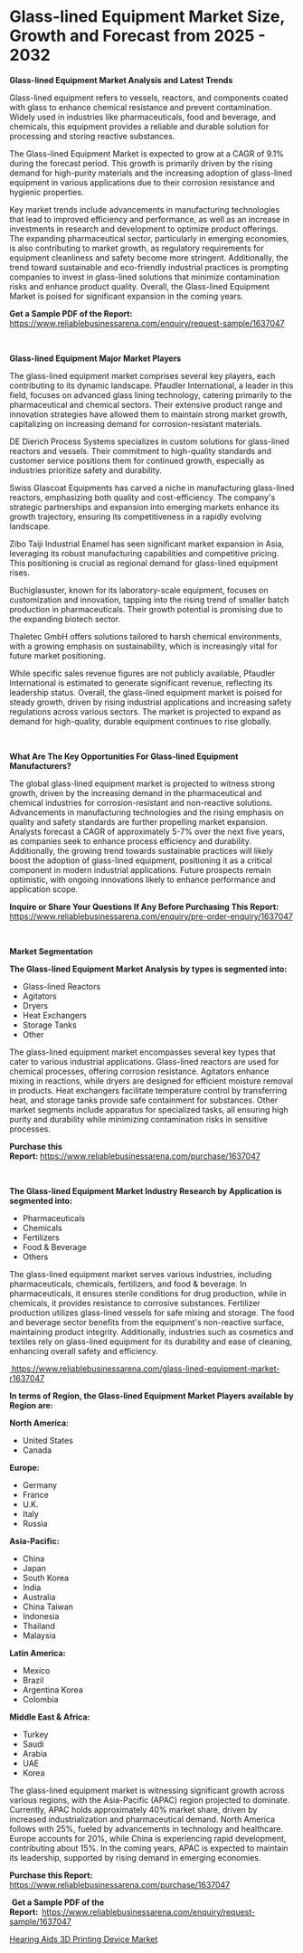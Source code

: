 <p><h1>Glass-lined Equipment Market Size, Growth and Forecast from 2025 - 2032</h1></p><p><strong>Glass-lined Equipment Market Analysis and Latest Trends</strong></p>
<p><p>Glass-lined equipment refers to vessels, reactors, and components coated with glass to enhance chemical resistance and prevent contamination. Widely used in industries like pharmaceuticals, food and beverage, and chemicals, this equipment provides a reliable and durable solution for processing and storing reactive substances.</p><p>The Glass-lined Equipment Market is expected to grow at a CAGR of 9.1% during the forecast period. This growth is primarily driven by the rising demand for high-purity materials and the increasing adoption of glass-lined equipment in various applications due to their corrosion resistance and hygienic properties. </p><p>Key market trends include advancements in manufacturing technologies that lead to improved efficiency and performance, as well as an increase in investments in research and development to optimize product offerings. The expanding pharmaceutical sector, particularly in emerging economies, is also contributing to market growth, as regulatory requirements for equipment cleanliness and safety become more stringent. Additionally, the trend toward sustainable and eco-friendly industrial practices is prompting companies to invest in glass-lined solutions that minimize contamination risks and enhance product quality. Overall, the Glass-lined Equipment Market is poised for significant expansion in the coming years.</p></p>
<p><strong>Get a Sample PDF of the Report:&nbsp;</strong> <a href="https://www.reliablebusinessarena.com/enquiry/request-sample/1637047?utm_campaign=2485&utm_medium=2&utm_source=Github&utm_content=ia&utm_term=23032025&utm_id=glass-lined-equipment">https://www.reliablebusinessarena.com/enquiry/request-sample/1637047</a></p>
<p>&nbsp;</p>
<p><strong>Glass-lined Equipment Major Market Players</strong></p>
<p><p>The glass-lined equipment market comprises several key players, each contributing to its dynamic landscape. Pfaudler International, a leader in this field, focuses on advanced glass lining technology, catering primarily to the pharmaceutical and chemical sectors. Their extensive product range and innovation strategies have allowed them to maintain strong market growth, capitalizing on increasing demand for corrosion-resistant materials.</p><p>DE Dierich Process Systems specializes in custom solutions for glass-lined reactors and vessels. Their commitment to high-quality standards and customer service positions them for continued growth, especially as industries prioritize safety and durability.</p><p>Swiss Glascoat Equipments has carved a niche in manufacturing glass-lined reactors, emphasizing both quality and cost-efficiency. The company's strategic partnerships and expansion into emerging markets enhance its growth trajectory, ensuring its competitiveness in a rapidly evolving landscape.</p><p>Zibo Taiji Industrial Enamel has seen significant market expansion in Asia, leveraging its robust manufacturing capabilities and competitive pricing. This positioning is crucial as regional demand for glass-lined equipment rises.</p><p>Buchiglasuster, known for its laboratory-scale equipment, focuses on customization and innovation, tapping into the rising trend of smaller batch production in pharmaceuticals. Their growth potential is promising due to the expanding biotech sector.</p><p>Thaletec GmbH offers solutions tailored to harsh chemical environments, with a growing emphasis on sustainability, which is increasingly vital for future market positioning.</p><p>While specific sales revenue figures are not publicly available, Pfaudler International is estimated to generate significant revenue, reflecting its leadership status. Overall, the glass-lined equipment market is poised for steady growth, driven by rising industrial applications and increasing safety regulations across various sectors. The market is projected to expand as demand for high-quality, durable equipment continues to rise globally.</p></p>
<p>&nbsp;</p>
<p><strong>What Are The Key Opportunities For Glass-lined Equipment Manufacturers?</strong></p>
<p><p>The global glass-lined equipment market is projected to witness strong growth, driven by the increasing demand in the pharmaceutical and chemical industries for corrosion-resistant and non-reactive solutions. Advancements in manufacturing technologies and the rising emphasis on quality and safety standards are further propelling market expansion. Analysts forecast a CAGR of approximately 5-7% over the next five years, as companies seek to enhance process efficiency and durability. Additionally, the growing trend towards sustainable practices will likely boost the adoption of glass-lined equipment, positioning it as a critical component in modern industrial applications. Future prospects remain optimistic, with ongoing innovations likely to enhance performance and application scope.</p></p>
<p><strong>Inquire or Share Your Questions If Any Before Purchasing This Report:</strong> <a href="https://www.reliablebusinessarena.com/enquiry/pre-order-enquiry/1637047?utm_campaign=2485&utm_medium=2&utm_source=Github&utm_content=ia&utm_term=23032025&utm_id=glass-lined-equipment">https://www.reliablebusinessarena.com/enquiry/pre-order-enquiry/1637047</a></p>
<p>&nbsp;</p>
<p><strong>Market Segmentation</strong></p>
<p><strong>The Glass-lined Equipment Market Analysis by types is segmented into:</strong></p>
<p><ul><li>Glass-lined Reactors</li><li>Agitators</li><li>Dryers</li><li>Heat Exchangers</li><li>Storage Tanks</li><li>Other</li></ul></p>
<p><p>The glass-lined equipment market encompasses several key types that cater to various industrial applications. Glass-lined reactors are used for chemical processes, offering corrosion resistance. Agitators enhance mixing in reactions, while dryers are designed for efficient moisture removal in products. Heat exchangers facilitate temperature control by transferring heat, and storage tanks provide safe containment for substances. Other market segments include apparatus for specialized tasks, all ensuring high purity and durability while minimizing contamination risks in sensitive processes.</p></p>
<p><strong>Purchase this Report:&nbsp;</strong><a href="https://www.reliablebusinessarena.com/purchase/1637047?utm_campaign=2485&utm_medium=2&utm_source=Github&utm_content=ia&utm_term=23032025&utm_id=glass-lined-equipment">https://www.reliablebusinessarena.com/purchase/1637047</a></p>
<p>&nbsp;</p>
<p><strong>The Glass-lined Equipment Market Industry Research by Application is segmented into:</strong></p>
<p><ul><li>Pharmaceuticals</li><li>Chemicals</li><li>Fertilizers</li><li>Food & Beverage</li><li>Others</li></ul></p>
<p><p>The glass-lined equipment market serves various industries, including pharmaceuticals, chemicals, fertilizers, and food & beverage. In pharmaceuticals, it ensures sterile conditions for drug production, while in chemicals, it provides resistance to corrosive substances. Fertilizer production utilizes glass-lined vessels for safe mixing and storage. The food and beverage sector benefits from the equipment's non-reactive surface, maintaining product integrity. Additionally, industries such as cosmetics and textiles rely on glass-lined equipment for its durability and ease of cleaning, enhancing overall safety and efficiency.</p></p>
<p><a href="https://www.reliablebusinessarena.com/glass-lined-equipment-market-r1637047?utm_campaign=2485&utm_medium=2&utm_source=Github&utm_content=ia&utm_term=23032025&utm_id=glass-lined-equipment">&nbsp;https://www.reliablebusinessarena.com/glass-lined-equipment-market-r1637047</a></p>
<p><strong>In terms of Region, the Glass-lined Equipment Market Players available by Region are:</strong></p>
<p>
    <p> <strong> North America: </strong>
        <ul>
            <li>United States</li>
            <li>Canada</li>
        </ul>
        </p> 
    <p> <strong> Europe: </strong>
        <ul>
            <li>Germany</li>
            <li>France</li>
            <li>U.K.</li>
            <li>Italy</li>
            <li>Russia</li>
        </ul>
        </p> 
    <p> <strong> Asia-Pacific: </strong>
        <ul>
            <li>China</li>
            <li>Japan</li>
            <li>South Korea</li>
            <li>India</li>
            <li>Australia</li>
            <li>China Taiwan</li>
            <li>Indonesia</li>
            <li>Thailand</li>
            <li>Malaysia</li>
        </ul>
        </p> 
    <p> <strong> Latin America: </strong>
        <ul>
            <li>Mexico</li>
            <li>Brazil</li>
            <li>Argentina Korea</li>
            <li>Colombia</li>
        </ul>
        </p> 
    <p> <strong> Middle East & Africa: </strong>
        <ul>
            <li>Turkey</li>
            <li>Saudi</li>
            <li>Arabia</li>
            <li>UAE</li>
            <li>Korea</li>
        </ul>
    </p>
    </p>
<p><p>The glass-lined equipment market is witnessing significant growth across various regions, with the Asia-Pacific (APAC) region projected to dominate. Currently, APAC holds approximately 40% market share, driven by increased industrialization and pharmaceutical demand. North America follows with 25%, fueled by advancements in technology and healthcare. Europe accounts for 20%, while China is experiencing rapid development, contributing about 15%. In the coming years, APAC is expected to maintain its leadership, supported by rising demand in emerging economies.</p></p>
<p><strong>Purchase this Report: </strong><a href="https://www.reliablebusinessarena.com/purchase/1637047?utm_campaign=2485&utm_medium=2&utm_source=Github&utm_content=ia&utm_term=23032025&utm_id=glass-lined-equipment">https://www.reliablebusinessarena.com/purchase/1637047</a></p>
<p>&nbsp;<strong>Get a Sample PDF of the Report:&nbsp;&nbsp;</strong><a href="https://www.reliablebusinessarena.com/enquiry/request-sample/1637047?utm_campaign=2485&utm_medium=2&utm_source=Github&utm_content=ia&utm_term=23032025&utm_id=glass-lined-equipment">https://www.reliablebusinessarena.com/enquiry/request-sample/1637047</a></p>
<p><strong></strong></p>
<p><p><a href="https://github.com/mayabungard8092/Market-Research-Report-List-1/blob/main/hearing-aids-3d-printing-device-market.md?utm_campaign=2485&utm_medium=2&utm_source=Github&utm_content=ia&utm_term=23032025&utm_id=glass-lined-equipment">Hearing Aids 3D Printing Device Market</a></p></p>